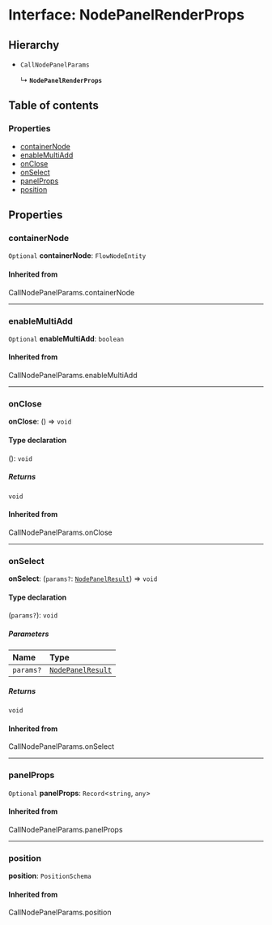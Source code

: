 # Interface: NodePanelRenderProps

## Hierarchy

* `CallNodePanelParams`

  ↳ **`NodePanelRenderProps`**

## Table of contents

### Properties

* [containerNode](/en/auto-docs/free-node-panel-plugin/interfaces/NodePanelRenderProps.md#containernode)
* [enableMultiAdd](/en/auto-docs/free-node-panel-plugin/interfaces/NodePanelRenderProps.md#enablemultiadd)
* [onClose](/en/auto-docs/free-node-panel-plugin/interfaces/NodePanelRenderProps.md#onclose)
* [onSelect](/en/auto-docs/free-node-panel-plugin/interfaces/NodePanelRenderProps.md#onselect)
* [panelProps](/en/auto-docs/free-node-panel-plugin/interfaces/NodePanelRenderProps.md#panelprops)
* [position](/en/auto-docs/free-node-panel-plugin/interfaces/NodePanelRenderProps.md#position)

## Properties

### containerNode

`Optional` **containerNode**: `FlowNodeEntity`

#### Inherited from

CallNodePanelParams.containerNode

***

### enableMultiAdd

`Optional` **enableMultiAdd**: `boolean`

#### Inherited from

CallNodePanelParams.enableMultiAdd

***

### onClose

**onClose**: () => `void`

#### Type declaration

(): `void`

##### Returns

`void`

#### Inherited from

CallNodePanelParams.onClose

***

### onSelect

**onSelect**: (`params?`: [`NodePanelResult`](/en/auto-docs/free-node-panel-plugin/types/NodePanelResult.md)) => `void`

#### Type declaration

(`params?`): `void`

##### Parameters

| Name | Type |
| :------ | :------ |
| `params?` | [`NodePanelResult`](/en/auto-docs/free-node-panel-plugin/types/NodePanelResult.md) |

##### Returns

`void`

#### Inherited from

CallNodePanelParams.onSelect

***

### panelProps

`Optional` **panelProps**: `Record`<`string`, `any`>

#### Inherited from

CallNodePanelParams.panelProps

***

### position

**position**: `PositionSchema`

#### Inherited from

CallNodePanelParams.position
